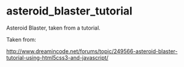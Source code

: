 asteroid_blaster_tutorial
=========================

Asteroid Blaster, taken from a tutorial.


Taken from:

http://www.dreamincode.net/forums/topic/249566-asteroid-blaster-tutorial-using-html5css3-and-javascript/
